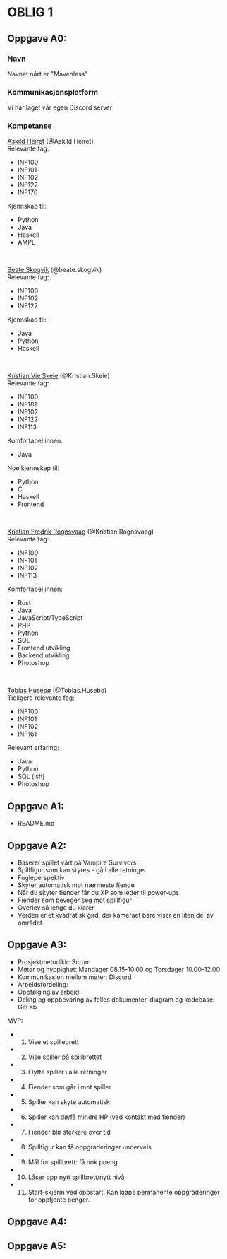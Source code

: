 # OBLIG 1

## Oppgave A0:
### Navn
Navnet nårt er "Mavenless"   

### Kommunikasjonsplatform
Vi har laget vår egen Discord server   

### Kompetanse
<ins>Askild Heiret</ins> (@Askild.Heiret)   
Relevante fag:
- INF100
- INF101
- INF102
- INF122
- INF170

Kjennskap til:
- Python
- Java
- Haskell
- AMPL
<br />

<ins>Beate Skogvik</ins> (@beate.skogvik)   
Relevante fag:   
- INF100
- INF102
- INF122

Kjennskap til:
- Java
- Python
- Haskell
<br />

<ins>Kristian Vie Skeie</ins> (@Kristian.Skeie)   
Relevante fag:
- INF100
- INF101
- INF102
- INF122
- INF113

Komfortabel innen:
- Java

Noe kjennskap til:
- Python
- C
- Haskell
- Frontend
<br />

<ins>Kristian Fredrik Rognsvaag</ins> (@Kristian.Rognsvaag)   
Relevante fag:
- INF100
- INF101
- INF102
- INF113

Komfortabel innen:
- Rust
- Java
- JavaScript/TypeScript
- PHP
- Python
- SQL
- Frontend utvikling
- Backend utvikling
- Photoshop
<br />

<ins>Tobias Husebø</ins> (@Tobias.Husebo)   
Tidligere relevante fag:   
- INF100
- INF101
- INF102
- INF161  

Relevant erfaring:   
- Java
- Python
- SQL (ish)
- Photoshop   

## Oppgave A1:

* README.md

## Oppgave A2:

* Baserer spillet vårt på Vampire Survivors 
* Spillfigur som kan styres - gå i alle retninger
* Fugleperspektiv
* Skyter automatisk mot nærmeste fiende 
* Når du skyter fiender får du XP som leder til power-ups 
* Fiender som beveger seg mot spillfigur 
* Overlev så lenge du klarer 
* Verden er et kvadratisk gird, der kameraet bare viser en liten del av området

## Oppgave A3:

* Prosjektmetodikk: Scrum 
* Møter og hyppighet: Mandager 08.15-10.00 og Torsdager 10.00-12.00 
* Kommunikasjon mellom møter: Discord 
* Arbeidsfordeling: 
* Oppfølging av arbeid: 
* Deling og oppbevaring av felles dokumenter, diagram og kodebase: GitLab  

MVP: 
* 1. Vise et spillebrett
* 2. Vise spiller på spillbrettet 
* 3. Flytte spiller i alle retninger 
* 4. Fiender som går i mot spiller 
* 5. Spiller kan skyte automatisk 
* 6. Spiller kan dø/få mindre HP (ved kontakt med fiender)
* 7. Fiender blir sterkere over tid
* 8. Spillfigur kan få oppgraderinger underveis 
* 9. Mål for spillbrett: få nok poeng
* 10. Låser opp nytt spillbrett/nytt nivå 
* 11. Start-skjerm ved oppstart. Kan kjøpe permanente oppgraderinger for opptjente penger. 

## Oppgave A4:

## Oppgave A5:
